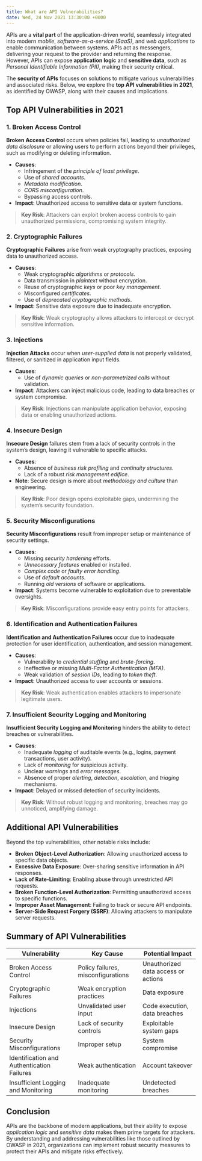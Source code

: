 ```yaml
---
title: What are API Vulnerabilities?
date: Wed, 24 Nov 2021 13:30:00 +0000
---
```


APIs are a **vital part** of the application-driven world, seamlessly integrated into modern *mobile*, *software-as-a-service (SaaS)*, and *web applications* to enable communication between systems. APIs act as messengers, delivering your request to the provider and returning the response. However, APIs can expose **application logic** and **sensitive data**, such as *Personal Identifiable Information (PII)*, making their security critical.

The **security of APIs** focuses on solutions to mitigate various vulnerabilities and associated risks. Below, we explore the **top API vulnerabilities in 2021**, as identified by OWASP, along with their causes and implications.

## Top API Vulnerabilities in 2021

### 1. Broken Access Control

**Broken Access Control** occurs when policies fail, leading to *unauthorized data disclosure* or allowing users to perform actions beyond their privileges, such as modifying or deleting information.

- **Causes**:
    - Infringement of the *principle of least privilege*.
    - Use of *shared accounts*.
    - *Metadata modification*.
    - *CORS misconfiguration*.
    - Bypassing access controls.
- **Impact**: Unauthorized access to sensitive data or system functions.

> **Key Risk**: Attackers can exploit broken access controls to gain unauthorized permissions, compromising system integrity.

### 2. Cryptographic Failures

**Cryptographic Failures** arise from weak cryptography practices, exposing data to unauthorized access.

- **Causes**:
    - Weak cryptographic *algorithms* or *protocols*.
    - Data transmission in *plaintext* without encryption.
    - Reuse of cryptographic *keys* or poor *key management*.
    - Misconfigured *certificates*.
    - Use of *deprecated cryptographic methods*.
- **Impact**: Sensitive data exposure due to inadequate encryption.

> **Key Risk**: Weak cryptography allows attackers to intercept or decrypt sensitive information.

### 3. Injections

**Injection Attacks** occur when *user-supplied data* is not properly validated, filtered, or sanitized in application input fields.

- **Causes**:
    - Use of *dynamic queries* or *non-parametrized calls* without validation.
- **Impact**: Attackers can inject malicious code, leading to data breaches or system compromise.

> **Key Risk**: Injections can manipulate application behavior, exposing data or enabling unauthorized actions.

### 4. Insecure Design

**Insecure Design** failures stem from a lack of security controls in the system’s design, leaving it vulnerable to specific attacks.

- **Causes**:
    - Absence of *business risk profiling* and *continuity structures*.
    - Lack of a robust *risk management edifice*.
- **Note**: Secure design is more about *methodology and culture* than engineering.

> **Key Risk**: Poor design opens exploitable gaps, undermining the system’s security foundation.

### 5. Security Misconfigurations

**Security Misconfigurations** result from improper setup or maintenance of security settings.

- **Causes**:
    - Missing *security hardening* efforts.
    - *Unnecessary features* enabled or installed.
    - *Complex code* or *faulty error handling*.
    - Use of *default accounts*.
    - Running *old versions* of software or applications.
- **Impact**: Systems become vulnerable to exploitation due to preventable oversights.

> **Key Risk**: Misconfigurations provide easy entry points for attackers.

### 6. Identification and Authentication Failures

**Identification and Authentication Failures** occur due to inadequate protection for user identification, authentication, and session management.

- **Causes**:
    - Vulnerability to *credential stuffing* and *brute-forcing*.
    - Ineffective or missing *Multi-Factor Authentication (MFA)*.
    - Weak validation of *session IDs*, leading to *token theft*.
- **Impact**: Unauthorized access to user accounts or sessions.

> **Key Risk**: Weak authentication enables attackers to impersonate legitimate users.

### 7. Insufficient Security Logging and Monitoring

**Insufficient Security Logging and Monitoring** hinders the ability to detect breaches or vulnerabilities.

- **Causes**:
    - Inadequate *logging* of auditable events (e.g., logins, payment transactions, user activity).
    - Lack of *monitoring* for suspicious activity.
    - Unclear *warnings* and *error messages*.
    - Absence of proper *alerting*, *detection*, *escalation*, and *triaging* mechanisms.
- **Impact**: Delayed or missed detection of security incidents.

> **Key Risk**: Without robust logging and monitoring, breaches may go unnoticed, amplifying damage.

## Additional API Vulnerabilities

Beyond the top vulnerabilities, other notable risks include:

- **Broken Object-Level Authorization**: Allowing unauthorized access to specific data objects.
- **Excessive Data Exposure**: Over-sharing sensitive information in API responses.
- **Lack of Rate-Limiting**: Enabling abuse through unrestricted API requests.
- **Broken Function-Level Authorization**: Permitting unauthorized access to specific functions.
- **Improper Asset Management**: Failing to track or secure API endpoints.
- **Server-Side Request Forgery (SSRF)**: Allowing attackers to manipulate server requests.

## Summary of API Vulnerabilities

| Vulnerability | Key Cause | Potential Impact |
|---------------|-----------|------------------|
| Broken Access Control | Policy failures, misconfigurations | Unauthorized data access or actions |
| Cryptographic Failures | Weak encryption practices | Data exposure |
| Injections | Unvalidated user input | Code execution, data breaches |
| Insecure Design | Lack of security controls | Exploitable system gaps |
| Security Misconfigurations | Improper setup | System compromise |
| Identification and Authentication Failures | Weak authentication | Account takeover |
| Insufficient Logging and Monitoring | Inadequate monitoring | Undetected breaches |

## Conclusion

APIs are the backbone of modern applications, but their ability to expose *application logic* and *sensitive data* makes them prime targets for attackers. By understanding and addressing vulnerabilities like those outlined by OWASP in 2021, organizations can implement robust security measures to protect their APIs and mitigate risks effectively.